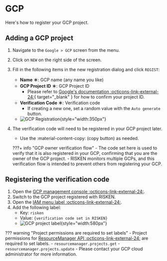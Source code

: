 # GCP

Here's how to register your GCP project.

## Adding a GCP project

1. Navigate to the `Google > GCP` screen from the menu.
2. Click on `NEW` on the right side of the screen.
3. Fill in the following items in the new registration dialog and click `REGIST`:
    - **Name ＊**: GCP name (any name you like)
    - **GCP Project ID ＊**: GCP Project ID
        - Please refer to [Google's documentation :octicons-link-external-24:](https://cloud.google.com/resource-manager/docs/creating-managing-projects?hl=en#identifying_projects){ target="_blank" } for how to confirm your project ID.
    - **Verification Code ＊**: Verification code
        - If creating a new one, set a random value with the `Auto generate` button.
    - ![GCP Registration](/img/google/gcp_regist.png){style="width:350px"}

4. The verification code will need to be registered in your GCP project later.
    - Use the :material-content-copy: (copy button) as needed.

    ???+ info "GCP owner verification flow"
        - The code set here is used to verify that it is also registered in your GCP, confirming that you are the owner of the GCP project.
        - RISKEN monitors multiple GCPs, and this verification flow is intended to prevent others from registering your GCP.

## Registering the verification code

1. Open the [GCP management console :octicons-link-external-24:](https://console.cloud.google.com/).
2. Switch to the GCP project registered with RISKEN.
3. Open the [IAM menu label :octicons-link-external-24:](https://console.cloud.google.com/iam-admin/labels).
4. Add the following label:
    - Key: `risken`
    - Value: `{verification code set in RISKEN}`
    - ![GCP project label](/img/google/gcp_project_label.png){style="width:580px"}

??? warning "Project permissions are required to set labels"
    - Project permissions for [ResourceManager API :octicons-link-external-24:](https://cloud.google.com/resource-manager/docs/creating-managing-labels) are required to set labels.
        - `resourcemanager.projects.get`
        - `resourcemanager.projects.update`
    - Please contact your GCP cloud administrator for more information.
